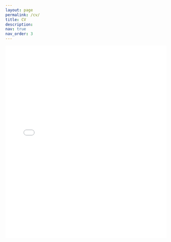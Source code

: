 ```yaml
---
layout: page
permalink: /cv/
title: CV
description:
nav: true
nav_order: 3
---
```


<embed src="/assets/pdf/example_pdf.pdf" type="application/pdf" width="100%" height="600px" />